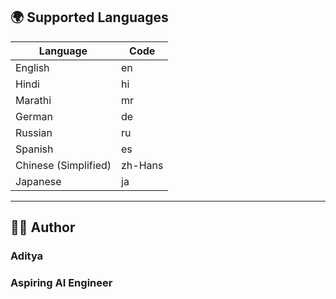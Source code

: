 ## 🌍 Supported Languages

| Language             | Code    |
| -------------------- | ------- |
| English              | en      |
| Hindi                | hi      |
| Marathi              | mr      |
| German               | de      |
| Russian              | ru      |
| Spanish              | es      |
| Chinese (Simplified) | zh-Hans |
| Japanese             | ja      |

---

## 👨‍💻 Author

### Aditya
### Aspiring AI Engineer

